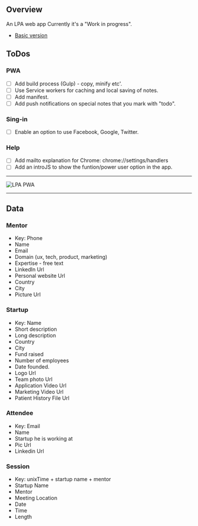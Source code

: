 ## Overview

An LPA web app
Currently it's a "Work in progress".

* [Basic version](https://lpa-1.firebaseapp.com/)

## ToDos

### PWA
* [ ] Add build process (Gulp) - copy, minify etc'.
* [ ] Use Service workers for caching and local saving of notes.
* [ ] Add manifest.
* [ ] Add push notifications on special notes that you mark with "todo".

### Sing-in
* [ ] Enable an option to use Facebook, Google, Twitter.

### Help 
* [ ] Add mailto explanation for Chrome: chrome://settings/handlers
* [ ] Add an introJS to show the funtion/power user option in the app.

-----

![LPA PWA](https://lpa-1.firebaseapp.com/img/lion-hd.jpeg)

-----

## Data 

### Mentor 
* Key: Phone
* Name
* Email
* Domain (ux, tech, product, marketing)
* Expertise - free text
* LinkedIn Url
* Personal website Url 
* Country
* City
* Picture Url

### Startup
* Key: Name
* Short description
* Long description
* Country
* City
* Fund raised
* Number of employees 
* Date founded. 
* Logo Url
* Team photo Url
* Application Video Url
* Marketing Video Url
* Patient History File Url

### Attendee
* Key: Email
* Name
* Startup he is working at
* Pic Url
* Linkedin Url

### Session
* Key: unixTime + startup name + mentor
* Startup Name
* Mentor
* Meeting Location
* Date
* Time
* Length

